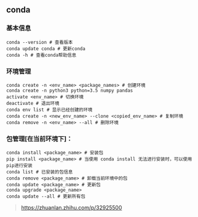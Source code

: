 ## conda

### 基本信息
```
conda --version # 查看版本
conda update conda # 更新conda
conda -h # 查看conda帮助信息
```

### 环境管理
```
conda create -n <env_name> <package_names> # 创建环境
conda create -n python3 python=3.5 numpy pandas
activate <env_name> # 切换环境
deactivate # 退出环境
conda env list # 显示已经创建的环境
conda create -n <new_env_name> --clone <copied_env_name> # 复制环境
conda remove -n <env_name> --all # 删除环境
```

### 包管理[在当前环境下]：
```
conda install <package_name> # 安装包
pip install <package_name> # 当使用 conda install 无法进行安装时，可以使用pip进行安装
conda list # 已安装的包信息
conda remove <package_name> # 卸载当前环境中的包
conda update <package_name> # 更新包
conda upgrade <package_name>
conda update --all # 更新所有包
```

> https://zhuanlan.zhihu.com/p/32925500